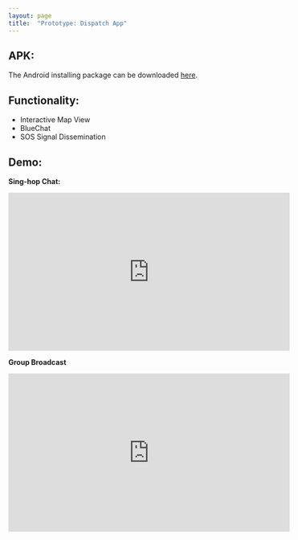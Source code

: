 ```yaml
---
layout: page
title:  "Prototype: Dispatch App"
---
```


## APK: 
The Android installing package can be downloaded [here][apk].

<!-- ## Screenshots:
<p align="center">
<img src="../assets/img/.png" alt="demo_screenshots" height="300px"/>
</p> -->

## Functionality:
- Interactive Map View
- BlueChat
- SOS Signal Dissemination

## Demo:

**Sing-hop Chat:**

<iframe width="560" height="315" src="https://www.youtube.com/embed/zTYGq3GSmO0" frameborder="0" allow="autoplay; encrypted-media" allowfullscreen></iframe>

**Group Broadcast**

<iframe width="560" height="315" src="https://www.youtube.com/embed/UpfY0ZQgHjo" frameborder="0" allow="autoplay; encrypted-media" allowfullscreen></ifram


[apk]: https://github.com/jlinear/DispatchApp/releases/download/v1.0-alpha/app-dispatch.apk